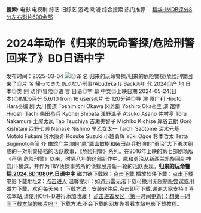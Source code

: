 **搜索:** 电影 电视剧 综艺 旧综艺 游戏 动漫 综合搜索 热门推荐： [精华-IMDB评分8分左右影片600余部](https://www.dytt8.com/html/gndy/jddy/20160320/50510.html)
# 2024年动作《归来的玩命警探/危险刑警回来了》BD日语中字
发布时间：2025-03-04 
![](https://img2.doubanio.com/view/photo/l_ratio_poster/public/p2904139001.jpg)◎译 名 归来的玩命警探/归来的危险警探/危险刑警回来了◎片 名 帰ってきたあぶない刑事/Abudeka Is Back◎年 代 2024◎产 地 日本◎类 别 动作/冒险◎语 言 日语◎字 幕 中文◎上映日期 2024-05-24(日本)◎IMDb评分 5.6/10 from 16 users◎片 长 120分钟◎导 演 原广利 Hiroto Hara◎编 剧 大川俊道 Toshimichi Okawa 冈芳郎 Yoshiro Oka◎主 演 馆博 Hiroshi Tachi 柴田恭兵 Kyôhei Shibata 浅野温子 Atsuko Asano 仲村亨 Tôru Nakamura 土屋太凤 Tao Tsuchiya 吉濑美智子 Michiko Kichise 岸谷五朗 Gorô Kishitani 西野七濑 Nanase Nishino 早乙女太一 Taichi Saotome 深水元基 Motoki Fukami 铃木康介 Kosuke Suzuki 小越勇辉 Yûki Ogoe 杉本哲太 Tetta Sugimoto◎简 介 由舘广主演的“鹰”鷹山敏樹和柴田恭兵扮演的“勇治”大下勇次组成的一对刑警搭档的活跃故事，《危险刑警》系列。在2016年上映的第七部剧场版《再见 危险刑警》以来，时隔八年的这部新作中，鹰和勇治从新西兰凯旋回到神奈川·横滨，并作为T&amp;Y侦探事务所的侦探展开新一轮的活跃表现。[**归来的玩命警探.2024.BD.1080P.日语中字**](magnet:?xt=urn:btih:57675be8f1bb7892c40c1a9881e388c6e5515ade&dn=%e9%98%b3%e5%85%89%e7%94%b5%e5%bd%b1dygod.org.%e5%bd%92%e6%9d%a5%e7%9a%84%e7%8e%a9%e5%91%bd%e8%ad%a6%e6%8e%a2.2024.BD.1080P.%e6%97%a5%e8%af%ad%e4%b8%ad%e5%ad%97.mkv&tr=udp%3a%2f%2ftracker.opentrackr.org%3a1337%2fannounce&tr=udp%3a%2f%2fexodus.desync.com%3a6969%2fannounce) 磁力链下载器：[点击下载](https://dygod.org/js/bt.htm "qBittorrent") 播放软件下载：[点击下载](https://dygod.org/js/player.htm "PotPlayer") 电影下载地址2：[点击进入](https://dygod.org/ "阳光电影") 温馨提示：如遇迅雷无法下载可换用无限制版尝试或用磁力下载，欢迎每天来！  下载方法：安装软件后,点击即可下载,谢谢大家支持！喜欢本站,请使用Ctrl+D进行添加收藏！ [点击进首发区（第一时间更新）：想第一时间下载本站的影片吗？ ](https://www.ygdy8.net/)下载方法:不会下载的网友先看看本站电影下载教程。